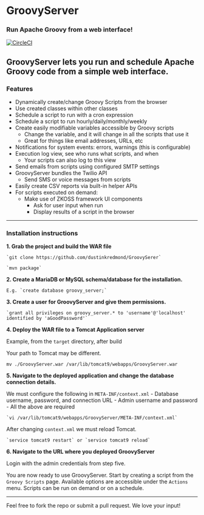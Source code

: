 # GroovyServer
### Run Apache Groovy from a web interface!

[![CircleCI](https://circleci.com/gh/dustinkredmond/GroovyServer.svg?style=svg)](https://circleci.com/gh/dustinkredmond/GroovyServer)

GroovyServer lets you run and schedule Apache Groovy code from
a simple web interface. 
---

### Features

 - Dynamically create/change Groovy Scripts from the browser
 - Use created classes within other classes
 - Schedule a script to run with a cron expression
 - Schedule a script to run hourly/daily/monthly/weekly
 - Create easily modifiable variables accessible by Groovy scripts
   - Change the variable, and it will change in all the scripts that use it
   - Great for things like email addresses, URLs, etc
 - Notifications for system events: errors, warnings (this is configurable)
 - Execution log view, see who runs what scripts, and when
   - Your scripts can also log to this view
 - Send emails from scripts using configured SMTP settings
 - GroovyServer bundles the Twilio API
   - Send SMS or voice messages from scripts
 - Easily create CSV reports via built-in helper APIs
 - For scripts executed on demand:
    - Make use of ZKOSS framework UI components
      - Ask for user input when run
      - Display results of a script in the browser
 
---

### Installation instructions

**1. Grab the project and build the WAR file**

    `git clone https://github.com/dustinkredmond/GroovySerer`
    
    `mvn package`

**2. Create a MariaDB or MySQL schema/database for the installation.** 

    E.g. `create database groovy_server;`

**3. Create a user for GroovyServer and give them permissions.**

    `grant all privileges on groovy_server.* to 'username'@'localhost' identified by 'aGoodPassword'`

**4. Deploy the WAR file to a Tomcat Application server**

   Example, from the `target` directory, after build
   
   Your path to Tomcat may be different.
   
   `mv ./GroovyServer.war /var/lib/tomcat9/webapps/GroovyServer.war`

**5. Navigate to the deployed application and change the database connection details.**

   We must configure the following in `META-INF/context.xml`
     - Database username, password, and connection URL
     - Admin username and password
     - All the above are required
      
    `vi /var/lib/tomcat9/webapps/GroovyServer/META-INF/context.xml`
    
   After changing `context.xml` we must reload Tomcat.
    
    `service tomcat9 restart` or `service tomcat9 reload`
    
**6. Navigate to the URL where you deployed GroovyServer**

   Login with the admin credentials from step five.

   You are now ready to use GroovyServer. Start by creating
   a script from the `Groovy Scripts` page. Available options
   are accessible under the `Actions` menu. Scripts can be 
   run on demand or on a schedule.

---

Feel free to fork the repo or submit a pull request. We love your input!

